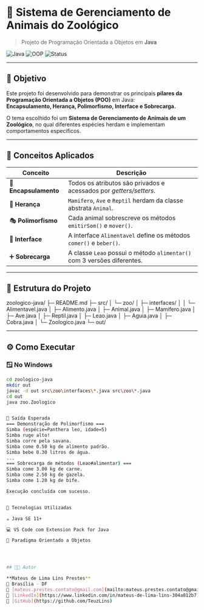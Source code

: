 # 🦁 Sistema de Gerenciamento de Animais do Zoológico  
> Projeto de Programação Orientada a Objetos em **Java**

![Java](https://img.shields.io/badge/Java-ED8B00?style=for-the-badge&logo=openjdk&logoColor=white)
![OOP](https://img.shields.io/badge/Paradigma-OOP-blue?style=for-the-badge)
![Status](https://img.shields.io/badge/Status-Concluído-success?style=for-the-badge)

---

## 🎯 Objetivo

Este projeto foi desenvolvido para demonstrar os principais **pilares da Programação Orientada a Objetos (POO)** em Java:  
**Encapsulamento, Herança, Polimorfismo, Interface e Sobrecarga.**

O tema escolhido foi um **Sistema de Gerenciamento de Animais de um Zoológico**, no qual diferentes espécies herdam e implementam comportamentos específicos.

---

## 🧠 Conceitos Aplicados

| Conceito | Descrição |
|-----------|------------|
| 🧱 **Encapsulamento** | Todos os atributos são privados e acessados por *getters/setters*. |
| 🧬 **Herança** | `Mamifero`, `Ave` e `Reptil` herdam da classe abstrata `Animal`. |
| 🎭 **Polimorfismo** | Cada animal sobrescreve os métodos `emitirSom()` e `mover()`. |
| 🔌 **Interface** | A interface `Alimentavel` define os métodos `comer()` e `beber()`. |
| ➕ **Sobrecarga** | A classe `Leao` possui o método `alimentar()` com 3 versões diferentes. |

---

## 🧩 Estrutura do Projeto

zoologico-java/
├─ README.md
├─ src/
│ └─ zoo/
│ ├─ interfaces/
│ │ └─ Alimentavel.java
│ ├─ Alimento.java
│ ├─ Animal.java
│ ├─ Mamifero.java
│ ├─ Ave.java
│ ├─ Reptil.java
│ ├─ Leao.java
│ ├─ Aguia.java
│ ├─ Cobra.java
│ └─ Zoologico.java
└─ out/

---

## ⚙️ Como Executar

### 🪟 No Windows
```bash
cd zoologico-java
mkdir out
javac -d out src\zoo\interfaces\*.java src\zoo\*.java
cd out
java zoo.Zoologico


🧪 Saída Esperada
=== Demonstração de Polimorfismo ===
Simba (espécie=Panthera leo, idade=5)
Simba ruge alto!
Simba corre pela savana.
Simba come 0.50 kg de alimento padrão.
Simba bebe 0.30 litros de água.
...
=== Sobrecarga de métodos (Leao#alimentar) ===
Simba come 3.00 kg de carne.
Simba come 2.50 kg de gazela.
Simba come 1.20 kg de bife.

Execução concluída com sucesso.


🧰 Tecnologias Utilizadas

☕ Java SE 11+

💻 VS Code com Extension Pack for Java

🧩 Paradigma Orientado a Objetos




## 👨‍💻 Autor

**Mateus de Lima Lins Prestes**  
📍 Brasília - DF  
📧 [mateus.prestes.contato@gmail.com](mailto:mateus.prestes.contato@gmail.com)  
🔗 [LinkedIn](https://www.linkedin.com/in/mateus-de-lima-lins-304a812b7)  
🐙 [GitHub](https://github.com/TeuzLins)
